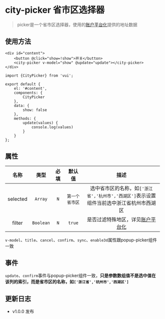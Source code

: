 # city-picker 省市区选择器

> picker是一个省市区选择器，使用的[账户平台化](http://km.vivo.xyz/pages/viewpage.action?pageId=28480544&token=iIVODW0BekNrSG24IShFFAPeCr-VGp1yiRcjgZ7A(55d5FVXb99gFoBWGWVPMHbN2gXyu57Ha0s))提供的地址数据

## 使用方法

```
<div id="content">
    <button @click="show=!show">开关</button>
    <city-picker v-model="show" @update="update"></city-picker>
</div>
```

```
import {CityPicker} from 'vui';

export default {
    el: '#content',
    components: {
        CityPicker
    },
    data: {
        show: false
    },
    methods: {
        update(values) {
            console.log(values)
        }
    }
};
```

## 属性

名称|类型|必填|默认值|描述
:-:|:-:|:-:|:-:|:-:
selected|`Array`|`N`|`第一个省市区`|选中省市区的名称，如`['浙江省','杭州市','西湖区']`表示设置组件当前选中浙江省杭州市西湖区
filter|`Boolean`|`N`|`true`|是否过滤特殊地区，详见[账户平台化](http://km.vivo.xyz/pages/viewpage.action?pageId=28480544&token=iIVODW0BekNrSG24IShFFAPeCr-VGp1yiRcjgZ7A(55d5FVXb99gFoBWGWVPMHbN2gXyu57Ha0s))

`v-model`、`title`、`cancel`、`confirm`、`sync`、`enable3d`属性跟popup-picker组件一致

## 事件

`update`、`confirm`事件与popup-picker组件一致，**只是参数数组值不是选中值在该列的索引，而是省市区的名称，如`['浙江省','杭州市','西湖区']`**

## 更新日志

* v1.0.0 发布